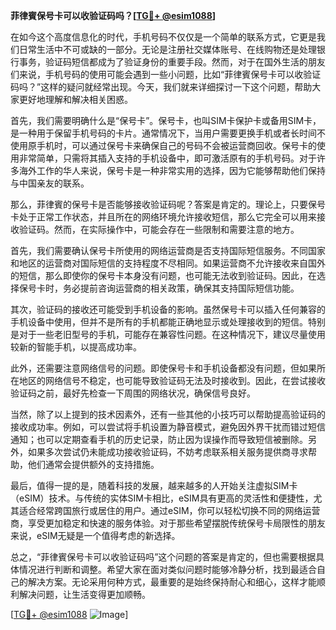 **菲律賓保号卡可以收验证码吗？[[TG💪+ @esim1088](https://t.me/s/esim1088)]**

在如今这个高度信息化的时代，手机号码不仅仅是一个简单的联系方式，它更是我们日常生活中不可或缺的一部分。无论是注册社交媒体账号、在线购物还是处理银行事务，验证码短信都成为了验证身份的重要手段。然而，对于在国外生活的朋友们来说，手机号码的使用可能会遇到一些小问题，比如“菲律賓保号卡可以收验证码吗？”这样的疑问就经常出现。今天，我们就来详细探讨一下这个问题，帮助大家更好地理解和解决相关困惑。

首先，我们需要明确什么是“保号卡”。保号卡，也叫SIM卡保护卡或备用SIM卡，是一种用于保留手机号码的卡片。通常情况下，当用户需要更换手机或者长时间不使用原手机时，可以通过保号卡来确保自己的号码不会被运营商回收。保号卡的使用非常简单，只需将其插入支持的手机设备中，即可激活原有的手机号码。对于许多海外工作的华人来说，保号卡是一种非常实用的选择，因为它能够帮助他们保持与中国亲友的联系。

那么，菲律賓的保号卡是否能够接收验证码呢？答案是肯定的。理论上，只要保号卡处于正常工作状态，并且所在的网络环境允许接收短信，那么它完全可以用来接收验证码。然而，在实际操作中，可能会存在一些限制和需要注意的地方。

首先，我们需要确认保号卡所使用的网络运营商是否支持国际短信服务。不同国家和地区的运营商对国际短信的支持程度不尽相同。如果运营商不允许接收来自国外的短信，那么即使你的保号卡本身没有问题，也可能无法收到验证码。因此，在选择保号卡时，务必提前咨询运营商的相关政策，确保其支持国际短信功能。

其次，验证码的接收还可能受到手机设备的影响。虽然保号卡可以插入任何兼容的手机设备中使用，但并不是所有的手机都能正确地显示或处理接收到的短信。特别是对于一些老旧型号的手机，可能存在兼容性问题。在这种情况下，建议尽量使用较新的智能手机，以提高成功率。

此外，还需要注意网络信号的问题。即使保号卡和手机设备都没有问题，但如果所在地区的网络信号不稳定，也可能导致验证码无法及时接收到。因此，在尝试接收验证码之前，最好先检查一下周围的网络状况，确保信号良好。

当然，除了以上提到的技术因素外，还有一些其他的小技巧可以帮助提高验证码的接收成功率。例如，可以尝试将手机设置为静音模式，避免因外界干扰而错过短信通知；也可以定期查看手机的历史记录，防止因为误操作而导致短信被删除。另外，如果多次尝试仍未能成功接收验证码，不妨考虑联系相关服务提供商寻求帮助，他们通常会提供额外的支持措施。

最后，值得一提的是，随着科技的发展，越来越多的人开始关注虚拟SIM卡（eSIM）技术。与传统的实体SIM卡相比，eSIM具有更高的灵活性和便捷性，尤其适合经常跨国旅行或居住的用户。通过eSIM，你可以轻松切换不同的网络运营商，享受更加稳定和快速的服务体验。对于那些希望摆脱传统保号卡局限性的朋友来说，eSIM无疑是一个值得考虑的新选择。

总之，“菲律賓保号卡可以收验证码吗”这个问题的答案是肯定的，但也需要根据具体情况进行判断和调整。希望大家在面对类似问题时能够冷静分析，找到最适合自己的解决方案。无论采用何种方式，最重要的是始终保持耐心和细心，这样才能顺利解决问题，让生活变得更加顺畅。

[[TG💪+ @esim1088](https://t.me/s/esim1088) ![Image](https://i.postimg.cc/4NQfJmqS/Snipaste-2025-05-13-00-14-12.png)]